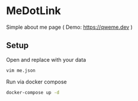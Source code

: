# MeDotLink
Simple about me page ( Demo: https://qweme.dev )

## Setup
Open and replace with your data
```sh
vim me.json 
```

Run via docker compose
```sh
docker-compose up -d
```

